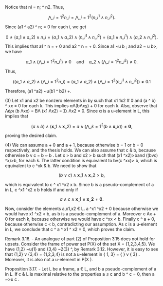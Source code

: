 Notice that ni = n; ^ n2. Thus,

$$\bigwedge\_{i=1}^{2} n\_i = \bigwedge\_{i=1}^{2} (n\_i^1 \wedge n\_i^2).$$

Since (a1 ^ a2) ^ n; = 0 for each i, we get

$$0 \neq (a\_1 \land a\_2) \land n\_i = (a\_1 \land a\_2) \land (n\_i^1 \land n\_i^2) = (a\_1 \land n\_i^1) \land (a\_2 \land n\_i^2).$$

This implies that a1 ^ n = + 0 and a2 ^ n = + 0. Since a1 ~u b ; and a2 ~ u b>, we have

$$a\_1 \land \left(\bigwedge\_{i=1}^2 n\_i^1\right) \neq 0 \quad \text{and} \quad a\_2 \land \left(\bigwedge\_{i=1}^2 n\_i^2\right) \neq 0.$$

Thus,

$$((a\_1 \wedge a\_2) \wedge \left(\bigwedge\_{i=1}^2 n\_i\right) = (a\_1 \wedge a\_2) \wedge \left(\bigwedge\_{i=1}^2 (n\_i^1 \wedge n\_i^2)\right) \neq 0.1$$

Therefore, (a1 ^a2) ~u(b1 ^ b2) +.

(3) Let x1 and x2 be nonzero elements in by such that x1 1x2 # 0 and (a ^ b) ^ xx = 0 for each k. This implies αΛ(bΛxχ) + 0 for each k. Also, observe that Λέρι (b Λxx) = ΒΛ (x1 Λx2) = Σι Λx2 = 0. Since α is a u-element in L, this implies that

$$(a \wedge b) \wedge (\mathbf{x}\_1 \wedge \mathbf{x}\_2) = a \wedge \left(\bigwedge\_{k=1}^2 (b \wedge \mathbf{x}\_k)\right) \neq \mathbf{0},$$

proving the desired claim.

(4) We can assume a + 0 and a + 1, because otherwise b = 1 or b = 0 respectively, and the thesis holds. We can also assume that c & b, because otherwise b v c = b ~ b . Let x > b and x2 > b such that (x1 ^x2)>band ((bvc) ^x)>b, for each k. The latter condition is equivalent to bv(c ^xx)> b, which is equivalent to c ^xk & b. We need to show that

$$(b \lor c) \land \mathbf{x}\_1 \land \mathbf{x}\_2 > b,$$

which is equivalent to c ^ x1 ^x2 x b. Since b is a pseudo-complement of a in L, c ^x1 ^x2 x b holds if and only if

$$a \land c \land \mathbf{x\_1} \land \mathbf{x\_2} \neq \mathbf{0}.$$

Now, consider the elements a,x1,x2 € L. a ^x1 ^x2 + 0 because otherwise we would have x1 ^x2 < b, as b is a pseudo-complement of a. Moreover c Ax + 0 for each k, because otherwise we would have c ^xx < b. Finally c ^ a + 0, because otherwise c < b, contradicting our assumption. As c is a u-element in L, we conclude that c ^ a ^ x1 ^ x2 = 0, which proves the claim. 

Remark 3.16. - An analogue of part (2) of Proposition 3.15 does not hold for upsets. Consider the frame of power set P(X) of the set X = {1,2,3,4,5}. We have {1,2} ~u(1} and {3,4} ~2(3} ^, by Remark 3.12. However, it is easy to see that {1,2} v {3,4} = {1,2,3,4} is not a u-element in { 1, 3} = { } v { 3} . Moreover, it is also not a u-element in P(X ).

Proposition 3.17. - Let L be a frame, a € L, and b a pseudo-complement of a in L. If c & L is maximal relative to the properties a ≤ c and b ^ c = 0, then a ~>u c .